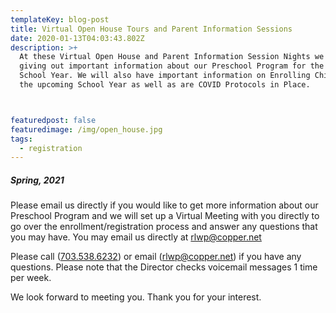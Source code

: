 ```yaml
---
templateKey: blog-post
title: Virtual Open House Tours and Parent Information Sessions
date: 2020-01-13T04:03:43.802Z
description: >+
  At these Virtual Open House and Parent Information Session Nights we will be
  giving out important information about our Preschool Program for the 2021-2022
  School Year. We will also have important information on Enrolling Children for
  the upcoming School Year as well as are COVID Protocols in Place.



featuredpost: false
featuredimage: /img/open_house.jpg
tags:
  - registration
---
```

##### Spring, 2021

Please email us directly if you would like to get more information about our Preschool Program and we will set up a Virtual Meeting with you directly to go over the enrollment/registration process and answer any questions that you may have. You may email us directly at rlwp@copper.net

Please call ([703.538.6232](tel:+17035386232)) or email ([rlwp@copper.net](mailto:rlwp@copper.net)) if you have any questions. Please note that the Director checks voicemail messages 1 time per week.

We look forward to meeting you. Thank you for your interest.
